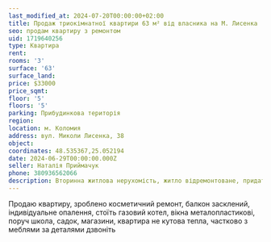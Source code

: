 ```yaml
---
last_modified_at: 2024-07-20T00:00:00+02:00
title: Продаж триокімнатної квартири 63 м² від власника на М. Лисенка
seo: продам квартиру з ремонтом
uid: 1719640256
type: Квартира
rent:
rooms: '3'
surface: '63'
surface_land:
price: $33000
price_sqmt:
floor: '5'
floors: '5'
parking: Прибудинкова територія
region:
location: м. Коломия
address: вул. Миколи Лисенка, 38
object:
coordinates: 48.535367,25.052194
date: 2024-06-29T00:00:00.000Z
seller: Наталія Приймачук
phone: 380936562066
description: Вторинна житлова нерухомість, житло відремонтоване, придатне для проживання
---
```


Продаю квартиру, зроблено косметичний ремонт, балкон засклений, індивідуальне опалення, стоїть газовий котел, вікна металопластикові, поруч школа, садок, магазини, квартира не кутова тепла, частково з меблями за деталями дзвоніть
